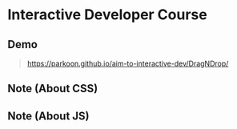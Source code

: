 # Interactive Developer Course

## Demo

> https://parkoon.github.io/aim-to-interactive-dev/DragNDrop/

## Note (About CSS)

## Note (About JS)
